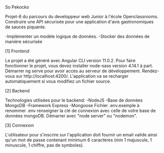 So Pekocko

Projet-6 du parcours du developpeur web Junior à l'école Openclassrooms.
Construire une API sécurisée pour une application d'avis gastronomiques de sauces piquante.

-Implémenter un modèle logique de données.
-Stocker des données de manière sécurisée


[1] Frontend

Le projet a été généré avec Angular CLI version 11.0.2.
Pour faire fonctionner le projet, vous devez installer node-sass version 4.14.1 à part.
Démarrer ng serve pour avoir accès au serveur de développement. 
Rendez-vous sur http://localhost:4200/. 
L'application va se recharger automatiquement si vous modifiez un fichier source.

[2] Backend

Technologies utilisées pour le backend: 
-NodeJS 
-Base de données MongoDB 
-Framework Express 
-Mongoose
Fichier .env.exemple à renommer .env renseigner la clé de connexion avec celle de votre base de données mongoDB.
Démarrer avec "node server" ou "nodemon".


[3] Connexion

L'utilisateur pour s'inscrire sur l'application doit fournir un email valide ainsi qu'un mot de passe contenant 
minimum 6 caractères (min 1 majuscule, 1 minuscule, 1 chiffre, pas de symboles).



